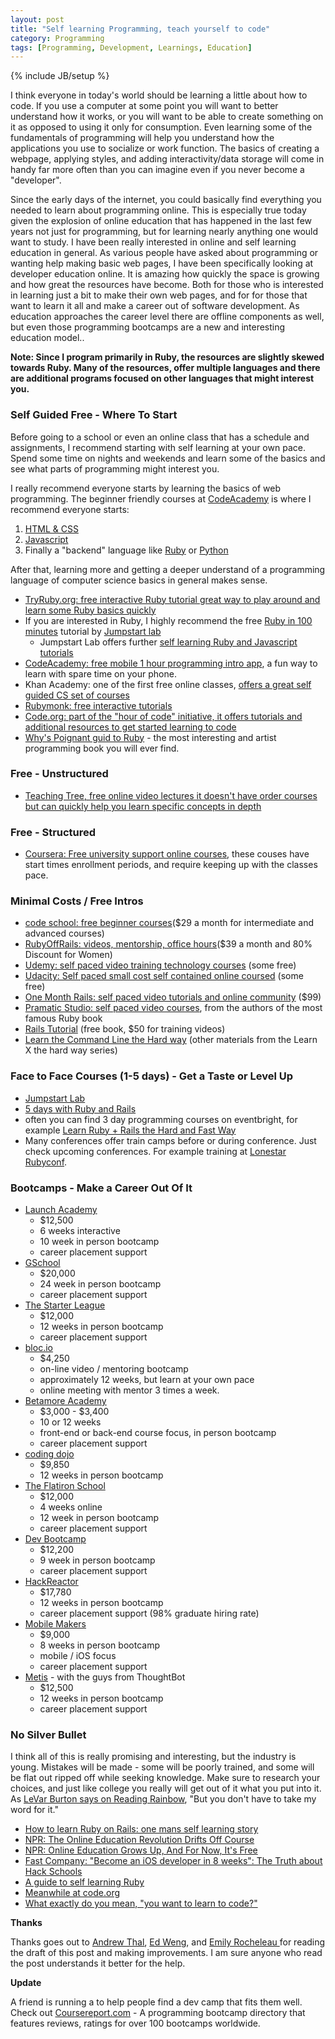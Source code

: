 ```yaml
---
layout: post
title: "Self learning Programming, teach yourself to code"
category: Programming
tags: [Programming, Development, Learnings, Education]
---
```

{% include JB/setup %}

I think everyone in today's world should be learning a little about how to code. If you use a computer at some point you will want to better understand how it works, or you will want to be able to create something on it as opposed to using it only for consumption. Even learning some of the fundamentals of programming will help you understand how the applications you use to socialize or work function. The basics of creating a webpage, applying styles, and adding interactivity/data storage will come in handy far more often than you can imagine even if you never become a "developer".

Since the early days of the internet, you could basically find everything you needed to learn about programming online. This is especially true today given the explosion of online education that has happened in the last few years not just for programming, but for learning nearly anything one would want to study. I have been really interested in online and self learning education in general. As various people have asked about programming or wanting help making basic web pages, I have been specifically looking at developer education online. It is amazing how quickly the space is growing and how great the resources have become. Both for those who is interested in learning just a bit to make their own web pages, and for for those that want to learn it all and make a career out of software development. As education approaches the career level there are offline components as well, but even those programming bootcamps are a new and interesting education model..

__Note: Since I program primarily in Ruby, the resources are slightly skewed towards Ruby. Many of the resources, offer multiple languages and there are additional programs focused on other languages that might interest you.__

### Self Guided Free - Where To Start

Before going to a school or even an online class that has a schedule and assignments, I recommend starting with self learning at your own pace. Spend some time on nights and weekends and learn some of the basics and see what parts of programming might interest you.

I really recommend everyone starts by learning the basics of web programming. The beginner friendly courses at [CodeAcademy](http://www.codecademy.com/) is where I recommend everyone starts:

1. [HTML & CSS](http://www.codecademy.com/tracks/web)
2. [Javascript](http://www.codecademy.com/tracks/javascript)
3. Finally a "backend" language like [Ruby](http://www.codecademy.com/tracks/ruby) or [Python](http://www.codecademy.com/tracks/python)

After that, learning more and getting a deeper understand of a programming language of computer science basics in general makes sense.

* [TryRuby.org: free interactive Ruby tutorial great way to play around and learn some Ruby basics quickly](http://tryruby.org/levels/1/challenges/0)
* If you are interested in Ruby, I highly recommend the free [Ruby in 100 minutes](http://tutorials.jumpstartlab.com/projects/ruby_in_100_minutes.html) tutorial by [Jumpstart lab](http://jumpstartlab.com/)
  * Jumpstart Lab offers further [self learning Ruby and Javascript tutorials](http://tutorials.jumpstartlab.com/)
* [CodeAcademy: free mobile 1 hour programming intro app](http://techcrunch.com/2013/12/09/codecademy-releases-its-first-educational-app-a-k-a-my-new-subway-time-killer/), a fun way to learn with spare time on your phone.
* Khan Academy: one of the first free online classes, [offers a great self guided CS set of courses](https://www.khanacademy.org/cs)
* [Rubymonk: free interactive tutorials](https://rubymonk.com)
* [Code.org: part of the "hour of code" initiative, it offers tutorials and additional resources to get started learning to code](http://code.org/learn)
* [Why's Poignant guid to Ruby](http://mislav.uniqpath.com/poignant-guide/) - the most interesting and artist programming book you will ever find.

### Free - Unstructured

* [Teaching Tree, free online video lectures it doesn't have order courses but can quickly help you learn specific concepts in depth](http://www.teachingtree.co/)

### Free - Structured

* [Coursera: Free university support online courses](https://www.coursera.org/category/cs-programming), these couses have start times enrollment periods, and require keeping up with the classes pace.

### Minimal Costs / Free Intros

* [code school: free beginner courses](https://www.codeschool.com/)($29 a month for intermediate and advanced courses)
* [RubyOffRails: videos, mentorship, office hours](https://rubyoffrails.com/)($39 a month and 80% Discount for Women)
* [Udemy: self paced video training technology courses](https://www.udemy.com/courses/Technology) (some free)
* [Udacity: Self paced small cost self contained online coursed](https://www.udacity.com/) (some free)
* [One Month Rails: self paced video tutorials and online community](https://onemonthrails.com/) ($99)
* [Pramatic Studio: self paced video courses](http://pragmaticstudio.com/), from the authors of the most famous Ruby book
* [Rails Tutorial](http://ruby.railstutorial.org/) (free book, $50 for training videos)
* [Learn the Command Line the Hard way](http://cli.learncodethehardway.org) (other materials from the Learn X the hard way series)

### Face to Face Courses (1-5 days) - Get a Taste or Level Up

* [Jumpstart Lab](http://jumpstartlab.com/)
* [5 days with Ruby and Rails](https://thenewcircle.com/training/ruby/ruby_on_rails.html)
* often you can find 3 day programming courses on eventbright, for example [Learn Ruby + Rails the Hard and Fast Way](http://www.eventbrite.com/e/cancelled-learn-ruby-rails-the-hard-and-fast-way-tickets-8484743095)
* Many conferences offer train camps before or during conference. Just check upcoming conferences. For example training at [Lonestar Rubyconf](http://www.lonestarruby.org/2013/lsrc#training-information).

### Bootcamps - Make a Career Out Of It

* [Launch Academy](http://www.launchacademy.com/)
  * $12,500
  * 6 weeks interactive
  * 10 week in person bootcamp
  * career placement support
* [GSchool](https://www.gschool.it/)
  * $20,000
  * 24 week in person bootcamp
  * career placement support
* [The Starter League](http://www.starterleague.com/)
  * $12,000
  * 12 weeks in person bootcamp
  * career placement support
* [bloc.io](https://www.bloc.io/)
  * $4,250
  * on-line video / mentoring bootcamp
  * approximately 12 weeks, but learn at your own pace
  * online meeting with mentor 3 times a week.
* [Betamore Academy](http://www.betamore.com/academy)
  * $3,000 - $3,400 
  * 10 or 12 weeks
  * front-end or back-end course focus, in person bootcamp
  * career placement support 
* [coding dojo](http://codingdojo.com)
  * $9,850
  * 12 weeks in person bootcamp
* [The Flatiron School](http://flatironschool.com/rubycurriculum.html)
  * $12,000
  * 4 weeks online
  * 12 week in person bootcamp
  * career placement support
* [Dev Bootcamp](http://devbootcamp.com)
  * $12,200
  * 9 week in person bootcamp
  * career placement support
* [HackReactor](http://www.hackreactor.com)
  * $17,780
  * 12 weeks in person bootcamp
  * career placement support (98% graduate hiring rate)
* [Mobile Makers](http://www.mobilemakers.co/#what-is-the-mobile-makers-academy)
  * $9,000
  * 8 weeks in person bootcamp
  * mobile / iOS focus
  * career placement support
* [Metis](http://www.thisismetis.com/) - with the guys from ThoughtBot
  * $12,500
  * 12 weeks in person bootcamp
  * career placement support

### No Silver Bullet

I think all of this is really promising and interesting, but the industry is young. Mistakes will be made - some will be poorly trained, and some will be flat out ripped off while seeking knowledge. Make sure to research your choices, and just like college you really will get out of it what you put into it. As [LeVar Burton says on Reading Rainbow](http://en.wikipedia.org/wiki/Reading_Rainbow), "But you don't have to take my word for it."

* [How to learn Ruby on Rails: one mans self learning story](https://medium.com/learning-to-code/f5b3cc66659a)
* [NPR: The Online Education Revolution Drifts Off Course](http://www.npr.org/2013/12/31/258420151/the-online-education-revolution-drifts-off-course)
* [NPR: Online Education Grows Up, And For Now, It's Free](http://www.npr.org/2012/09/30/162053927/online-education-grows-up-and-for-now-its-free)
* [Fast Company: "Become an iOS developer in 8 weeks": The Truth about Hack Schools](http://www.fastcompany.com/3023456/become-an-ios-developer-in-8-weeks-the-truth-about-hack-schools)
* [A guide to self learning Ruby](http://net.tutsplus.com/tutorials/ruby/the-best-way-to-learn-ruby-on-rails/)
* [Meanwhile at code.org](http://worrydream.com/MeanwhileAtCodeOrg/)
* [What exactly do you mean, "you want to learn to code?"](http://www.hanselman.com/blog/ACoderAProgrammerAHackerADeveloperAndAComputerScientistWalkIntoAVennDiagram.aspx)

__Thanks__  

Thanks goes out to [Andrew Thal](https://twitter.com/athal7), [Ed Weng](https://twitter.com/wengzilla), and [ Emily Rocheleau ](http://www.linkedin.com/pub/emily-rocheleau/12/5a1/9a1) for reading the draft of this post and making improvements. I am sure anyone who read the post understands it better for the help.

__Update__

A friend is running a to help people find a dev camp that fits them well. Check out [Coursereport.com](http://coursereport.com) - A programming bootcamp directory that features reviews, ratings for over 100 bootcamps worldwide.
